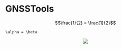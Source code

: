 # GNSSTools

```math
\frac{1}{2} = \frac{1}{2}
```

``\alpha = \beta``


<center><img src="diagrams/diagram.svg"></center>
